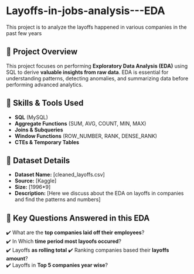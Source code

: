 # Layoffs-in-jobs-analysis---EDA
This project is to analyze the layoffs happened in various companies in the past few years

## 📌 Project Overview  
This project focuses on performing **Exploratory Data Analysis (EDA)** using SQL to derive **valuable insights from raw data**. EDA is essential for understanding patterns, detecting anomalies, and summarizing data before performing advanced analytics.  

## 🚀 Skills & Tools Used  
- **SQL** (MySQL)  
- **Aggregate Functions** (SUM, AVG, COUNT, MIN, MAX)  
- **Joins & Subqueries**  
- **Window Functions** (ROW_NUMBER, RANK, DENSE_RANK)  
- **CTEs & Temporary Tables**  

## 📂 Dataset Details  
- **Dataset Name:** [cleaned_layoffs.csv]
- **Source:** [Kaggle]  
- **Size:** [1996*9]  
- **Description:** [Here we discuss about the EDA on layoffs in companies and find the patterns and numbers]  

## 🔎 Key Questions Answered in this EDA  
✔️ What are the **top companies laid off their employees**?  
✔️ In Which **time period most layoofs occured**?  
✔️ Layoffs **as rolling total** 
✔️ Ranking companies based their **layoffs amount**?  
✔️ Layoffs in **Top 5 companies year wise**?

